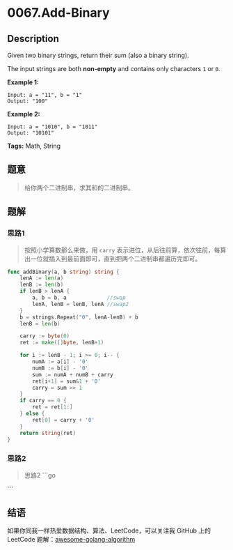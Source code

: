 # 0067.Add-Binary

## Description

Given two binary strings, return their sum \(also a binary string\).

The input strings are both **non-empty** and contains only characters `1` or `0`.

**Example 1:**

```text
Input: a = "11", b = "1"
Output: "100"
```

**Example 2:**

```text
Input: a = "1010", b = "1011"
Output: "10101"
```

**Tags:** Math, String

## 题意

> 给你两个二进制串，求其和的二进制串。

## 题解

### 思路1

> 按照小学算数那么来做，用 `carry` 表示进位，从后往前算，依次往前，每算出一位就插入到最前面即可，直到把两个二进制串都遍历完即可。

```go
func addBinary(a, b string) string {
    lenA := len(a)
    lenB := len(b)
    if lenB > lenA {
        a, b = b, a             //swap
        lenA, lenB = lenB, lenA //swap2
    }
    b = strings.Repeat("0", lenA-lenB) + b
    lenB = len(b)

    carry := byte(0)
    ret := make([]byte, lenB+1)

    for i := lenB - 1; i >= 0; i-- {
        numA := a[i] - '0'
        numB := b[i] - '0'
        sum := numA + numB + carry
        ret[i+1] = sum&1 + '0'
        carry = sum >> 1
    }
    if carry == 0 {
        ret = ret[1:]
    } else {
        ret[0] = carry + '0'
    }
    return string(ret)
}
```

### 思路2

> 思路2 \`\`\`go

\`\`\`

## 结语

如果你同我一样热爱数据结构、算法、LeetCode，可以关注我 GitHub 上的 LeetCode 题解：[awesome-golang-algorithm](https://github.com/Golang-Solutions/awesome-golang-algorithm)

